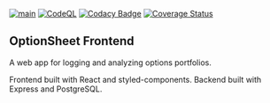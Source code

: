 [![main](https://github.com/optionsheet/optionsheet-front/actions/workflows/main.yml/badge.svg)](https://github.com/optionsheet/optionsheet-front/actions/workflows/main.yml)
[![CodeQL](https://github.com/optionsheet/optionsheet-front/actions/workflows/codeql-analysis.yml/badge.svg)](https://github.com/optionsheet/optionsheet-front/actions/workflows/codeql-analysis.yml)
[![Codacy Badge](https://app.codacy.com/project/badge/Grade/e2985fbca8414f408363850958ac46c5)](https://www.codacy.com/gh/optionsheet/optionsheet-front/dashboard?utm_source=github.com&amp;utm_medium=referral&amp;utm_content=optionsheet/optionsheet-front&amp;utm_campaign=Badge_Grade)
[![Coverage Status](https://coveralls.io/repos/github/optionsheet/optionsheet-front/badge.svg?branch=main)](https://coveralls.io/github/optionsheet/optionsheet-front?branch=main)

## OptionSheet Frontend

A web app for logging and analyzing options portfolios.

Frontend built with React and styled-components. Backend built with Express and PostgreSQL.  
